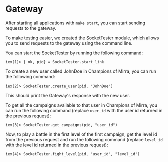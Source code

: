 # Gateway

After starting all applications with `make start`, you can start sending requests to the gateway.

To make testing easier, we created the SocketTester module, which allows you to send requests to the gateway using the command line.

You can start the SocketTester by running the following command:

```
iex(1)> {_ok, pid} = SocketTester.start_link
```

To create a new user called JohnDoe in Champions of Mirra, you can run the following command:

```
iex(2)> SocketTester.create_user(pid, "JohnDoe")
```

This should print the Gateway's response with the new user.

To get all the campaigns available to that user in Champions of Mirra, you can run the following command (replace `user_id` with the user id returned in the previous request):

```
iex(3)> SocketTester.get_campaigns(pid, "user_id")
```

Now, to play a battle in the first level of the first campaign, get the level id from the previous request and run the following command (replace `level_id` with the level id returned in the previous request):

```
iex(4)> SocketTester.fight_level(pid, "user_id", "level_id")
```
